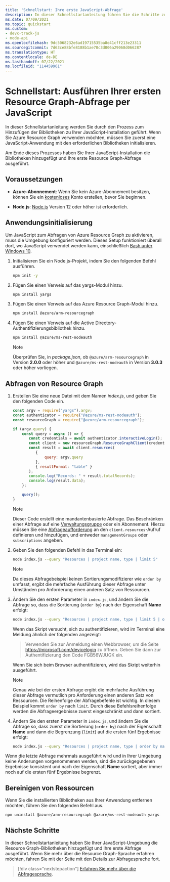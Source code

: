 ```yaml
---
title: 'Schnellstart: Ihre erste JavaScript-Abfrage'
description: In dieser Schnellstartanleitung führen Sie die Schritte zum Aktivieren der Resource Graph-Bibliothek für JavaScript und zum Ausführen Ihrer ersten Abfrage aus.
ms.date: 07/09/2021
ms.topic: quickstart
ms.custom:
- devx-track-js
- mode-api
ms.openlocfilehash: 9dc5068232e6ad19715535ba8e41cff213e23311
ms.sourcegitcommit: 7d63ce88bfe8188b1ae70c3d006a29068d066287
ms.translationtype: HT
ms.contentlocale: de-DE
ms.lasthandoff: 07/22/2021
ms.locfileid: "114459961"
---
```

# <a name="quickstart-run-your-first-resource-graph-query-using-javascript"></a>Schnellstart: Ausführen Ihrer ersten Resource Graph-Abfrage per JavaScript

In dieser Schnellstartanleitung werden Sie durch den Prozess zum Hinzufügen der Bibliotheken zu Ihrer JavaScript-Installation geführt. Wenn Sie Azure Resource Graph verwenden möchten, müssen Sie zuerst eine JavaScript-Anwendung mit den erforderlichen Bibliotheken initialisieren.

Am Ende dieses Prozesses haben Sie Ihrer JavaScript-Installation die Bibliotheken hinzugefügt und Ihre erste Resource Graph-Abfrage ausgeführt.

## <a name="prerequisites"></a>Voraussetzungen

- **Azure-Abonnement**: Wenn Sie kein Azure-Abonnement besitzen, können Sie ein [kostenloses](https://azure.microsoft.com/free/) Konto erstellen, bevor Sie beginnen.

- **Node.js**: [Node.js](https://nodejs.org/) Version 12 oder höher ist erforderlich.

## <a name="application-initialization"></a>Anwendungsinitialisierung

Um JavaScript zum Abfragen von Azure Resource Graph zu aktivieren, muss die Umgebung konfiguriert werden. Dieses Setup funktioniert überall dort, wo JavaScript verwendet werden kann, einschließlich [Bash unter Windows 10](/windows/wsl/install-win10).

1. Initialisieren Sie ein Node.js-Projekt, indem Sie den folgenden Befehl ausführen.

   ```bash
   npm init -y
   ```

1. Fügen Sie einen Verweis auf das yargs-Modul hinzu.

   ```bash
   npm install yargs
   ```

1. Fügen Sie einen Verweis auf das Azure Resource Graph-Modul hinzu.

   ```bash
   npm install @azure/arm-resourcegraph
   ```

1. Fügen Sie einen Verweis auf die Active Directory-Authentifizierungsbibliothek hinzu.

   ```bash
   npm install @azure/ms-rest-nodeauth
   ```

   > [!NOTE]
   > Überprüfen Sie, in _package.json_, ob `@azure/arm-resourcegraph` in Version **2.0.0** oder höher und `@azure/ms-rest-nodeauth` in Version **3.0.3** oder höher vorliegen.

## <a name="query-the-resource-graph"></a>Abfragen von Resource Graph

1. Erstellen Sie eine neue Datei mit dem Namen _index.js_, und geben Sie den folgenden Code ein.

   ```javascript
   const argv = require("yargs").argv;
   const authenticator = require("@azure/ms-rest-nodeauth");
   const resourceGraph = require("@azure/arm-resourcegraph");

   if (argv.query) {
       const query = async () => {
          const credentials = await authenticator.interactiveLogin();
          const client = new resourceGraph.ResourceGraphClient(credentials);
          const result = await client.resources(
             {
                 query: argv.query
             },
             { resultFormat: "table" }
          );
          console.log("Records: " + result.totalRecords);
          console.log(result.data);
       };

       query();
   }
   ```

   > [!NOTE]
   > Dieser Code erstellt eine mandantenbasierte Abfrage. Das Beschränken einer Abfrage auf eine [Verwaltungsgruppe](../management-groups/overview.md) oder ein Abonnement. Hierzu müssen Sie eine [Abfrageaufforderung](/javascript/api/@azure/arm-resourcegraph/queryrequest) an den `client.resources`-Aufruf definieren und hinzufügen, und entweder `managementGroups` oder `subscriptions` angeben.

1. Geben Sie den folgenden Befehl in das Terminal ein:

   ```bash
   node index.js --query "Resources | project name, type | limit 5"
   ```

   > [!NOTE]
   > Da dieses Abfragebeispiel keinen Sortierungsmodifizierer wie `order by` umfasst, ergibt die mehrfache Ausführung dieser Abfrage unter Umständen pro Anforderung einen anderen Satz von Ressourcen.

1. Ändern Sie den ersten Parameter in `index.js`, und ändern Sie die Abfrage so, dass die Sortierung (`order by`) nach der Eigenschaft **Name** erfolgt:

   ```bash
   node index.js --query "Resources | project name, type | limit 5 | order by name asc"
   ```

   Wenn das Skript versucht, sich zu authentifizieren, wird im Terminal eine Meldung ähnlich der folgenden angezeigt:

   > Verwenden Sie zur Anmeldung einen Webbrowser, um die Seite https://microsoft.com/devicelogin zu öffnen. Geben Sie dann zur Authentifizierung den Code FGB56WJUGK ein.

   Wenn Sie sich beim Browser authentifizieren, wird das Skript weiterhin ausgeführt.

   > [!NOTE]
   > Genau wie bei der ersten Abfrage ergibt die mehrfache Ausführung dieser Abfrage vermutlich pro Anforderung einen anderen Satz von Ressourcen. Die Reihenfolge der Abfragebefehle ist wichtig. In diesem Beispiel kommt `order by` nach `limit`. Durch diese Befehlsreihenfolge werden die Abfrageergebnisse zuerst eingeschränkt und dann sortiert.

1. Ändern Sie den ersten Parameter in `index.js`, und ändern Sie die Abfrage so, dass zuerst die Sortierung (`order by`) nach der Eigenschaft **Name** und dann die Begrenzung (`limit`) auf die ersten fünf Ergebnisse erfolgt:

   ```bash
   node index.js --query "Resources | project name, type | order by name asc | limit 5"
   ```

Wenn die letzte Abfrage mehrmals ausgeführt wird und in Ihrer Umgebung keine Änderungen vorgenommenen werden, sind die zurückgegebenen Ergebnisse konsistent und nach der Eigenschaft **Name** sortiert, aber immer noch auf die ersten fünf Ergebnisse begrenzt.

## <a name="clean-up-resources"></a>Bereinigen von Ressourcen

Wenn Sie die installierten Bibliotheken aus Ihrer Anwendung entfernen möchten, führen Sie den folgenden Befehl aus.

```bash
npm uninstall @azure/arm-resourcegraph @azure/ms-rest-nodeauth yargs
```

## <a name="next-steps"></a>Nächste Schritte

In dieser Schnellstartanleitung haben Sie Ihrer JavaScript-Umgebung die Resource Graph-Bibliotheken hinzugefügt und Ihre erste Abfrage ausgeführt. Wenn Sie mehr über die Resource Graph-Sprache erfahren möchten, fahren Sie mit der Seite mit den Details zur Abfragesprache fort.

> [!div class="nextstepaction"]
> [Erfahren Sie mehr über die Abfragesprache](./concepts/query-language.md).
